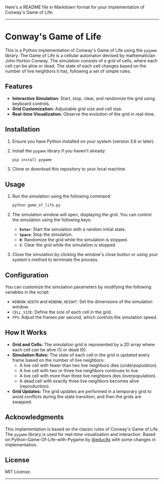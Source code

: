 Here's a README file in Markdown format for your implementation of Conway's Game of Life:

---

# Conway's Game of Life

This is a Python implementation of Conway's Game of Life using the `pygame` library. The Game of Life is a cellular automaton devised by mathematician John Horton Conway. The simulation consists of a grid of cells, where each cell can be alive or dead. The state of each cell changes based on the number of live neighbors it has, following a set of simple rules.

## Features

- **Interactive Simulation:** Start, stop, clear, and randomize the grid using keyboard controls.
- **Grid Customization:** Adjustable grid size and cell size.
- **Real-time Visualization:** Observe the evolution of the grid in real-time.

## Installation

1. Ensure you have Python installed on your system (version 3.6 or later).
2. Install the `pygame` library if you haven't already:

   ```bash
   pip install pygame
   ```

3. Clone or download this repository to your local machine.

## Usage

1. Run the simulation using the following command:

   ```bash
   python game_of_life.py
   ```

2. The simulation window will open, displaying the grid. You can control the simulation using the following keys:

   - **`Enter`**: Start the simulation with a random initial state.
   - **`Space`**: Stop the simulation.
   - **`R`**: Randomize the grid while the simulation is stopped.
   - **`C`**: Clear the grid while the simulation is stopped.

3. Close the simulation by clicking the window's close button or using your system's method to terminate the process.

## Configuration

You can customize the simulation parameters by modifying the following variables in the script:

- `WINDOW_WIDTH` and `WINDOW_HEIGHT`: Set the dimensions of the simulation window.
- `CELL_SIZE`: Define the size of each cell in the grid.
- `FPS`: Adjust the frames per second, which controls the simulation speed.

## How It Works

- **Grid and Cells:** The simulation grid is represented by a 2D array where each cell can be alive (1) or dead (0).
- **Simulation Rules:** The state of each cell in the grid is updated every frame based on the number of live neighbors:
  - A live cell with fewer than two live neighbors dies (underpopulation).
  - A live cell with two or three live neighbors continues to live.
  - A live cell with more than three live neighbors dies (overpopulation).
  - A dead cell with exactly three live neighbors becomes alive (reproduction).
- **Grid Updates:** The grid updates are performed in a temporary grid to avoid conflicts during the state transition, and then the grids are swapped.

## Acknowledgments

This implementation is based on the classic rules of Conway's Game of Life. The `pygame` library is used for real-time visualization and interaction. Based on Python-Game-Of-Life-with-Pygame by [@educ8s](https://github.com/educ8s/Python-Game-Of-Life-with-Pygame/tree/main) with some changes in implementation.

## License

MIT License.

---
